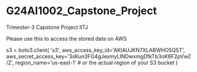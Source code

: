 # G24AI1002_Capstone_Project
Trimester-3 Capstone Project IITJ

Please use this to access the stored data on AWS

s3 = boto3.client(
    's3',
    aws_access_key_id='AKIAUJKN7XLABWHO5Q5T',
    aws_secret_access_key='3sKun3FG4gJexmyLlNDwxmgDfkTb3oK6F2pVwZ/Z',
    region_name='us-east-1'  # or the actual region of your S3 bucket
)
